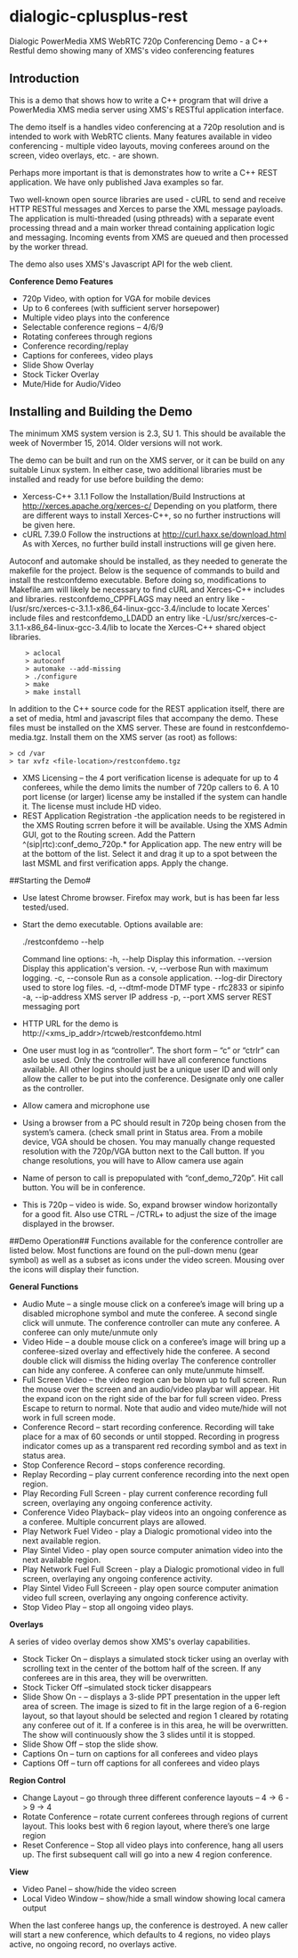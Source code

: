 dialogic-cplusplus-rest
=======================

Dialogic PowerMedia XMS WebRTC 720p Conferencing Demo - a C++ Restful demo showing many of XMS's video conferencing features

## Introduction ##

This is a demo that shows how to write a C++ program that will drive a PowerMedia XMS media server using XMS's RESTful application interface. 

The demo itself is a handles video conferencing at a 720p resolution and is intended to work with WebRTC clients. Many features available in video conferencing - multiple video layouts, moving conferees around on the screen, video overlays, etc. - are shown.

Perhaps more important is that is demonstrates how to write a C++ REST application. We have only published Java examples so far.

Two well-known open source libraries are used - cURL to send and receive HTTP RESTful messages and Xerces to parse the XML message payloads. The application is multi-threaded (using pthreads) with a separate event processing thread and a main worker thread containing application logic and messaging.  Incoming events from XMS are queued and then processed by the worker thread.

The demo also uses XMS's Javascript API for the web client.

**Conference Demo Features**

* 720p Video, with option for VGA for mobile devices
* Up to 6 conferees (with sufficient server horsepower)
* Multiple video plays into the conference
* Selectable conference regions – 4/6/9
* Rotating conferees through regions
* Conference recording/replay
* Captions for conferees, video plays 
* Slide Show Overlay
* Stock Ticker Overlay
* Mute/Hide for Audio/Video

## Installing and Building the Demo ##

The minimum XMS system version is 2.3, SU 1. This should be available the week of Novermber 15, 2014. Older versions will not work.

The demo can be built and run on the XMS server, or it can be build on any suitable Linux system. In either case, two additional libraries must be installed and ready for use before building the demo:

* Xercess-C++ 3.1.1 Follow the Installation/Build Instructions at http://xerces.apache.org/xerces-c/ Depending on you platform, there are different ways to install Xerces-C++, so no further instructions will be given here.
* cURL 7.39.0 Follow the instructions at http://curl.haxx.se/download.html As with Xerces, no further build install instructions will ge given here.

Autoconf and automake should be installed, as they needed to generate the makefile for the project. Below is the sequence of commands to build and install the restconfdemo executable.  Before doing so, modifications to Makefile.am will likely be necessary to find cURL and Xerces-C++ includes and libraries. restconfdemo_CPPFLAGS may need an entry like  -I/usr/src/xerces-c-3.1.1-x86_64-linux-gcc-3.4/include to locate Xerces' include files and restconfdemo_LDADD an entry like -L/usr/src/xerces-c-3.1.1-x86_64-linux-gcc-3.4/lib to locate the Xerces-C++ shared object libraries.

        > aclocal
        > autoconf
        > automake --add-missing
        > ./configure
        > make
        > make install

In addition to the C++ source code for the REST application itself, there are a set of media, html and javascript files that accompany the demo. These files must be installed on the XMS server. These are found in restconfdemo-media.tgz. Install them on the XMS server (as root) as follows:

    > cd /var
    > tar xvfz <file-location>/restconfdemo.tgz

* XMS Licensing – the 4 port verification license is adequate for up to 4 conferees, while the demo limits the number of 720p callers to 6. A 10 port license (or larger) license amy be installed if the system can handle it.  The license must include HD video.
* REST Application Registration -the application needs to be registered in the XMS Routing scrren before it will be available. Using the XMS Admin GUI, got to the Routing screen. Add the Pattern ^(sip|rtc):conf_demo_720p.* for Application app. The new entry will be at the bottom of the list. Select it and drag it up to a spot between the last MSML and first verification apps. Apply the change.


##Starting the Demo#

* Use latest Chrome browser. Firefox may work, but is has been far less tested/used.
* Start the demo executable. Options available are:
 
    ./restconfdemo --help

    Command line options:
    -h, --help  Display this information.
    --version   Display this application's version.
    -v, --verbose   Run with maximum logging.
    -c, --console   Run as a console application.
    --log-dir   Directory used to store log files.
    -d, --dtmf-mode DTMF type - rfc2833 or sipinfo
    -a, --ip-address XMS server IP address
    -p, --port  XMS server REST messaging port

* HTTP URL for the demo is http://<xms_ip_addr>/rtcweb/restconfdemo.html  
* One user must log in as “controller”. The short form – “c” or “ctrlr” can aslo be used. Only the controller will have all conference functions available.  All other logins should just be a unique user ID and will only allow the caller to be put into the conference.  Designate only one caller as the controller.
* Allow camera and microphone use
* Using a browser from a PC should result in 720p being chosen from the system’s camera. (check small print in Status area. From a mobile device, VGA should be chosen. You may manually change requested resolution with the 720p/VGA button next to the Call button. If you change resolutions, you will have to Allow camera use again
* Name of person to call is prepopulated with “conf_demo_720p”. Hit call button.  You will be in conference.
* This is 720p – video is wide. So, expand browser window horizontally for a good fit. Also use CTRL – /CTRL+ to adjust the size of the image displayed in the browser.

##Demo Operation##
Functions available for the conference controller are listed below. Most functions are found on the pull-down menu (gear symbol) as well as a subset as icons under the video screen. Mousing over the icons will display their function.

**General Functions**

* Audio Mute – a single mouse click on a conferee’s image will bring up a disabled microphone symbol and mute the conferee.  A second single click will unmute. The conference controller can mute any conferee. A conferee can only mute/unmute only 
* Video Hide – a double mouse click on a conferee’s image will bring up a conferee-sized overlay and effectively hide the conferee.  A second double click will dismiss the hiding overlay  The conference controller can hide any conferee. A conferee can only mute/unmute himself.
* Full Screen Video – the video region can be blown up to full screen. Run the mouse over the screen and an audio/video playbar will appear. Hit the expand icon on the right side of the bar for full screen video. Press Escape to return to normal. Note that audio and video mute/hide will not work in full screen mode.
* Conference Record – start recording conference.  Recording will take place for a max of 60 seconds or until stopped. Recording in progress indicator comes up as a transparent red recording symbol and as text in status area.
* Stop Conference Record – stops conference recording.
* Replay Recording – play current conference recording  into the next open region.
* Play Recording Full Screen - play current conference recording full screen, overlaying any ongoing conference activity.
* Conference Video Playback– play videos into an ongoing conference as a conferee. Multiple concurrent plays are allowed.
* Play Network Fuel Video - play a Dialogic promotional video  into the next available region.
* Play Sintel Video - play open source computer animation  video  into the next available region.
* Play Network Fuel Full Screen - play a Dialogic promotional video in full screen, overlaying any ongoing conference activity.
* Play Sintel Video Full Screeen - play open source computer animation  video full screen, overlaying any ongoing conference activity.
* Stop Video Play – stop all ongoing video plays.

**Overlays**

A series of video overlay demos show XMS's overlay capabilities.

* Stock Ticker On – displays a simulated stock ticker using an overlay with scrolling text in the center of the bottom half of the screen.   If any conferees are in this area, they will be overwritten.
* Stock Ticker Off –simulated stock ticker disappears
* Slide Show On - – displays a 3-slide PPT presentation  in the upper left area of screen.  The image is sized to fit in the large region of a 6-region layout, so that layout should be selected and region 1 cleared by rotating any conferee out of it. If a conferee is in this area, he will be overwritten. The show will continuously show the 3 slides until it is stopped.
* Slide Show Off – stop the slide show.  
* Captions On – turn on captions for all conferees and video plays
* Captions Off – turn off captions for all conferees and video plays

**Region Control**

* Change Layout – go through three different conference layouts – 4 -> 6 -> 9 -> 4
* Rotate Conference – rotate current conferees through regions of current layout.  This looks best with 6 region layout, where there’s one large region
* Reset Conference – Stop all video plays into conference, hang all users up. The first subsequent call will go into a new 4 region conference. 

**View**

* Video Panel – show/hide the video screen
* Local Video Window – show/hide a small window showing local camera output


When the last conferee hangs up, the conference is destroyed. A new caller will start a new conference, which defaults to 4 regions, no video plays active, no ongoing record, no overlays active.

